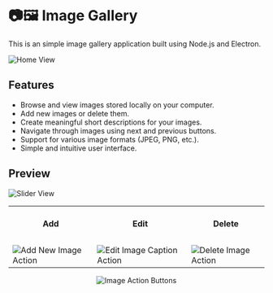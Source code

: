# :camera:🖼 Image Gallery

This is an simple image gallery application built using Node.js and Electron.

![Home View](https://github.com/Andresv309/image-gallery-electronjs/assets/116861909/3b57bc9e-f13e-4aa3-8aa9-28c8cce48fda)

## Features
- Browse and view images stored locally on your computer.
- Add new images or delete them.
- Create meaningful short descriptions for your images.
- Navigate through images using next and previous buttons.
- Support for various image formats (JPEG, PNG, etc.).
- Simple and intuitive user interface.
  
## Preview

![Slider View](https://github.com/Andresv309/image-gallery-electronjs/assets/116861909/472e0068-3cd6-439d-951c-53fd9018edbe)

<table align="center">
<tr align="center" valign="top" height="75">
  <td><h4>Add</h4></td>
  <td><h4>Edit</h4></td>
  <td><h4>Delete</h4></td>
</tr>
<tr>
  <td>
    <img src="https://github.com/Andresv309/image-gallery-electronjs/assets/116861909/b75330df-88f1-4fef-af3a-19e674836e3f" alt="Add New Image Action"/>
  </td>
  <td>
    <img src="https://github.com/Andresv309/image-gallery-electronjs/assets/116861909/8deaa6ab-4e6b-4c0f-b030-fffb0d804045" alt="Edit Image Caption Action"/>
  </td>
  <td>
    <img src="https://github.com/Andresv309/image-gallery-electronjs/assets/116861909/d7f12a43-efe6-4e0c-ba55-c0b4526a7b2a" alt="Delete Image Action"/>
  </td>
</tr> 
<table>
<div align="center">
  <img src="https://github.com/Andresv309/image-gallery-electronjs/assets/116861909/cc1dd4a0-0865-40f6-aaec-3a229e37fd0b" alt="Image Action Buttons"/>
</div>




